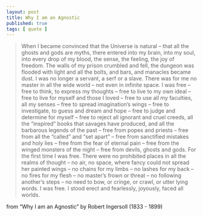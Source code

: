 ```yaml
---
layout: post
title: Why I am an Agnostic
published: true
tags: [ quote ]
---
```


> When I became convinced that the Universe is natural – that
> all the ghosts and gods are myths, there entered into my brain,
> into my soul, into every drop of my blood, the sense, the feeling,
> the joy of freedom. The walls of my prison crumbled and fell, the
> dungeon was flooded with light and all the bolts, and bars, and
> manacles became dust. I was no longer a servant, a serf or a slave.
> There was for me no master in all the wide world – not even in
> infinite space. I was free – free to think, to express my thoughts
> – free to live to my own ideal – free to live for myself and
> those I loved – free to use all my faculties, all my senses –
> free to spread imagination’s wings – free to investigate, to guess
> and dream and hope – free to judge and determine for myself –
> free to reject all ignorant and cruel creeds, all the “inspired”
> books that savages have produced, and all the barbarous legends of
> the past – free from popes and priests – free from all the
> “called” and “set apart” – free from sanctified mistakes and holy
> lies – free from the fear of eternal pain – free from the winged
> monsters of the night – free from devils, ghosts and gods. For the
> first time I was free. There were no prohibited places in all the
> realms of thought – no air, no space, where fancy could not spread
> her painted wings – no chains for my limbs – no lashes for my
> back – no fires for my flesh – no master’s frown or threat – no
> following another’s steps – no need to bow, or cringe, or crawl,
> or utter lying words. I was free. I stood erect and fearlessly,
> joyously, faced all worlds.

from “Why I am an Agnostic” by Robert Ingersoll (1833 - 1899)

